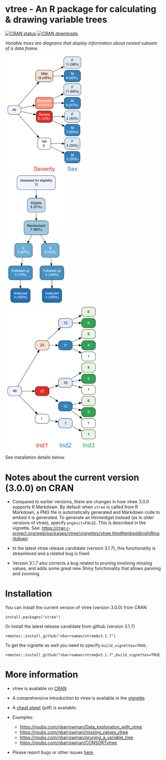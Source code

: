 vtree - An R package for calculating & drawing variable trees
=====

[![CRAN
status](http://www.r-pkg.org/badges/version/vtree)](https://cran.r-project.org/package=vtree)
[![CRAN
downloads](https://cranlogs.r-pkg.org/badges/grand-total/vtree)](https://cranlogs.r-pkg.org/badges/grand-total/vtree)

*Variable trees are diagrams that display information about nested subsets of a data frame.*

<img src="https://github.com/nbarrowman/vtree/blob/master/cheatsheets/png/v1.png" width="250">&nbsp;&nbsp;&nbsp;&nbsp;&nbsp;&nbsp;&nbsp;&nbsp;&nbsp;&nbsp;&nbsp;&nbsp;&nbsp;&nbsp;&nbsp;&nbsp;&nbsp;<img src="https://github.com/nbarrowman/vtree/blob/master/cheatsheets/png/t7.png" width="200">&nbsp;&nbsp;&nbsp;&nbsp;&nbsp;&nbsp;&nbsp;<img src="https://github.com/nbarrowman/vtree/blob/master/cheatsheets/png/t1.png" width="300">

See installation details below.

# Notes about the current version (3.0.0) on CRAN

* Compared to earlier versions, there are changes in how vtree 3.0.0 supports R Markdown. By default when `vtree` is called from R Markdown, a PNG file is automatically generated and Markdown code to embed it is generated. To generate an htmlwidget instead (as in older versions of vtree), specify `pngknit=FALSE`. This is described in the vignette. See: https://cran.r-project.org/web/packages/vtree/vignettes/vtree.html#embeddingInRmarkdown

* In the latest vtree release candidate (version 3.1.7), this functionality is streamlined and a related bug is fixed.

* Version 3.1.7 also corrects a bug related to pruning involving missing values, and adds some great new Shiny functionality that allows panning and zooming.

# Installation

You can install the current version of vtree (version 3.0.0) from CRAN

```
install.packages("vtree")
```

Or install the latest release candidate from github (version 3.1.7)

```
remotes::install_github("nbarrowman/vtree@v3.1.7")
```

To get the vignette as well you need to specify `build_vignettes=TRUE`:

```
remotes::install_github("nbarrowman/vtree@v3.1.7",build_vignettes=TRUE)
```

# More information

* vtree is available on [CRAN](https://cran.r-project.org/package=vtree)

* A comprehensive introduction to vtree is available in the [vignette](https://cran.r-project.org/web/packages/vtree/vignettes/vtree.html)

* A [cheat sheet](https://github.com/rstudio/cheatsheets/raw/master/vtree.pdf) (pdf) is available: 

* Examples: 
    * https://rpubs.com/nbarrowman/Data_exploration_with_vtree
    * https://rpubs.com/nbarrowman/missing_values_vtree
    * https://rpubs.com/nbarrowman/pruning_a_variable_tree
    * https://rpubs.com/nbarrowman/CONSORTvtree

* Please report bugs or other issues [here](https://github.com/nbarrowman/vtree/issues).
